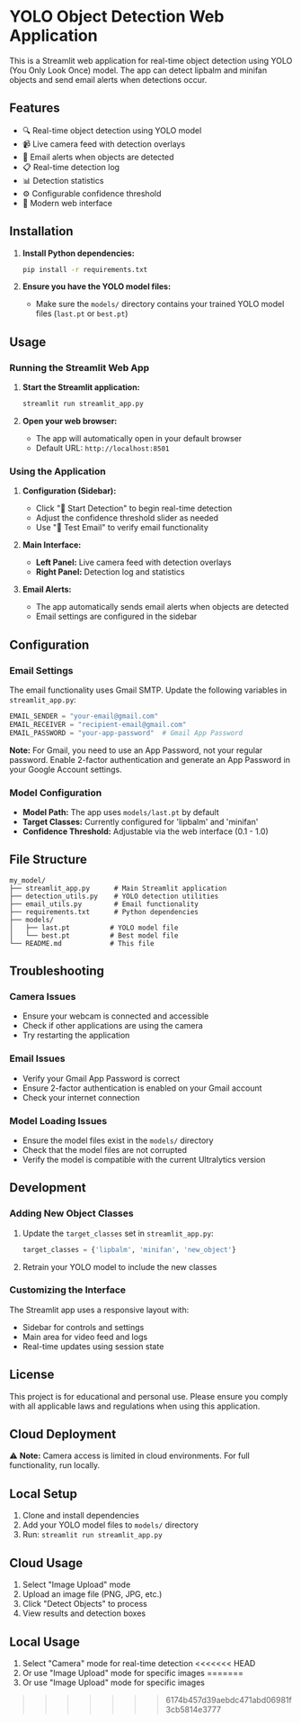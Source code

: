 # YOLO Object Detection Web Application

This is a Streamlit web application for real-time object detection using YOLO (You Only Look Once) model. The app can detect lipbalm and minifan objects and send email alerts when detections occur.

## Features

- 🔍 Real-time object detection using YOLO model
- 📹 Live camera feed with detection overlays
- 📧 Email alerts when objects are detected
- 📋 Real-time detection log
- 📊 Detection statistics
- ⚙️ Configurable confidence threshold
- 🎨 Modern web interface

## Installation

1. **Install Python dependencies:**
   ```bash
   pip install -r requirements.txt
   ```

2. **Ensure you have the YOLO model files:**
   - Make sure the `models/` directory contains your trained YOLO model files (`last.pt` or `best.pt`)

## Usage

### Running the Streamlit Web App

1. **Start the Streamlit application:**
   ```bash
   streamlit run streamlit_app.py
   ```

2. **Open your web browser:**
   - The app will automatically open in your default browser
   - Default URL: `http://localhost:8501`

### Using the Application

1. **Configuration (Sidebar):**
   - Click "🚀 Start Detection" to begin real-time detection
   - Adjust the confidence threshold slider as needed
   - Use "📧 Test Email" to verify email functionality

2. **Main Interface:**
   - **Left Panel:** Live camera feed with detection overlays
   - **Right Panel:** Detection log and statistics

3. **Email Alerts:**
   - The app automatically sends email alerts when objects are detected
   - Email settings are configured in the sidebar

## Configuration

### Email Settings

The email functionality uses Gmail SMTP. Update the following variables in `streamlit_app.py`:

```python
EMAIL_SENDER = "your-email@gmail.com"
EMAIL_RECEIVER = "recipient-email@gmail.com"
EMAIL_PASSWORD = "your-app-password"  # Gmail App Password
```

**Note:** For Gmail, you need to use an App Password, not your regular password. Enable 2-factor authentication and generate an App Password in your Google Account settings.

### Model Configuration

- **Model Path:** The app uses `models/last.pt` by default
- **Target Classes:** Currently configured for 'lipbalm' and 'minifan'
- **Confidence Threshold:** Adjustable via the web interface (0.1 - 1.0)

## File Structure

```
my_model/
├── streamlit_app.py      # Main Streamlit application
├── detection_utils.py    # YOLO detection utilities
├── email_utils.py        # Email functionality
├── requirements.txt      # Python dependencies
├── models/
│   ├── last.pt          # YOLO model file
│   └── best.pt          # Best model file
└── README.md            # This file
```

## Troubleshooting

### Camera Issues
- Ensure your webcam is connected and accessible
- Check if other applications are using the camera
- Try restarting the application

### Email Issues
- Verify your Gmail App Password is correct
- Ensure 2-factor authentication is enabled on your Gmail account
- Check your internet connection

### Model Loading Issues
- Ensure the model files exist in the `models/` directory
- Check that the model files are not corrupted
- Verify the model is compatible with the current Ultralytics version

## Development

### Adding New Object Classes

1. Update the `target_classes` set in `streamlit_app.py`:
   ```python
   target_classes = {'lipbalm', 'minifan', 'new_object'}
   ```

2. Retrain your YOLO model to include the new classes

### Customizing the Interface

The Streamlit app uses a responsive layout with:
- Sidebar for controls and settings
- Main area for video feed and logs
- Real-time updates using session state

## License

This project is for educational and personal use. Please ensure you comply with all applicable laws and regulations when using this application.

## Cloud Deployment
⚠️ **Note:** Camera access is limited in cloud environments. For full functionality, run locally.

## Local Setup
1. Clone and install dependencies
2. Add your YOLO model files to `models/` directory
3. Run: `streamlit run streamlit_app.py`

## Cloud Usage
1. Select "Image Upload" mode
2. Upload an image file (PNG, JPG, etc.)
3. Click "Detect Objects" to process
4. View results and detection boxes

## Local Usage
1. Select "Camera" mode for real-time detection
<<<<<<< HEAD
2. Or use "Image Upload" mode for specific images 
=======
2. Or use "Image Upload" mode for specific images 
>>>>>>> 6174b457d39aebdc471abd06981f3cb5814e3777
